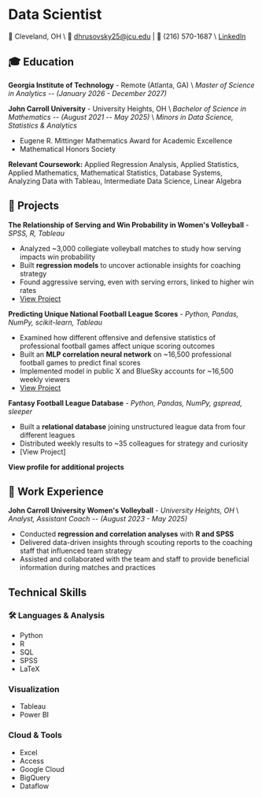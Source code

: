# Data Scientist

📍 Cleveland, OH \\
📧 dhrusovsky25@jcu.edu | 📱 (216) 570-1687  \\
[LinkedIn](https://www.linkedin.com/in/daniel-hrusovsky-8118492b0)

## 🎓 Education

**Georgia Institute of Technology** - Remote (Atlanta, GA) \\
_Master of Science in Analytics -- (January 2026 - December 2027)_

**John Carroll University** - University Heights, OH \\
_Bachelor of Science in Mathematics -- (August 2021 -- May 2025)_ \\
_Minors in Data Science, Statistics & Analytics_
- Eugene R. Mittinger Mathematics Award for Academic Excellence
- Mathematical Honors Society

**Relevant Coursework:** Applied Regression Analysis, Applied Statistics, Applied Mathematics, Mathematical Statistics, Database Systems, Analyzing Data with Tableau, Intermediate Data Science, Linear Algebra

## 📂 Projects

**The Relationship of Serving and Win Probability in Women's Volleyball** - _SPSS, R, Tableau_
- Analyzed ~3,000 collegiate volleyball matches to study how serving impacts win probability
- Built **regression models** to uncover actionable insights for coaching strategy
- Found aggressive serving, even with serving errors, linked to higher win rates
- [View Project](https://github.com/Eric-Geisler/Serving-and-Serve-Receiving-Volleyball-Project)

**Predicting Unique National Football League Scores** - _Python, Pandas, NumPy, scikit-learn, Tableau_
- Examined how different offensive and defensive statistics of professional football games affect unique scoring outcomes 
- Built an **MLP correlation neural network** on ~16,500 professional football games to predict final scores
- Implemented model in public X and BlueSky accounts for ~16,500 weekly viewers 
- [View Project](https://github.com/daniel-hrusovsky/Predicting-Unique-National-Football-League-Scores)

**Fantasy Football League Database** - _Python, Pandas, NumPy, gspread, sleeper_
- Built a **relational database** joining unstructured league data from four different leagues
- Distributed weekly results to ~35 colleagues for strategy and curiosity
- [View Project]

**View profile for additional projects**

## 💼 Work Experience

**John Carroll University Women's Volleyball** - _University Heights, OH_ \\
_Analyst, Assistant Coach -- (August 2023 - May 2025)_
- Conducted **regression and correlation analyses** with **R and SPSS**
- Delivered data-driven insights through scouting reports to the coaching staff that influenced team strategy
- Assisted and collaborated with the team and staff to provide beneficial information during matches and practices

## Technical Skills

### 🛠️ Languages & Analysis
- Python
- R
- SQL
- SPSS
- LaTeX

### Visualization
- Tableau
- Power BI

### Cloud & Tools
- Excel
- Access
- Google Cloud
- BigQuery
- Dataflow
